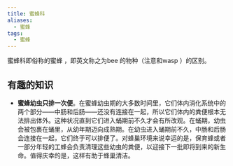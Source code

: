 ```yaml
---
title: 蜜蜂科
aliases:
  - 蜜蜂
tags:
  - 蜜蜂
---
```

蜜蜂科即俗称的蜜蜂 ，即英文称之为bee 的物种（注意和wasp ）的区别。

## 有趣的知识

* **蜜蜂幼虫只排一次便**。在蜜蜂幼虫期的大多数时间里，它们体内消化系统中的两个部分——中肠和后肠——还没有连接在一起，所以它们体内的粪便根本无法排出体外。这种状况直到它们进入蛹期前不久才会有所改观。在蛹期，幼虫会被包裹在蛹里，从幼年期迈向成熟期。在幼虫进入蛹期前不久，中肠和后肠会连接在一起，它们终于可以排便了。对蜂巢环境来说幸运的是，保育蜂或者一部分年轻的工蜂会负责清理这些幼虫的粪便，以迎接下一批即将到来的新生命。值得庆幸的是，这样有助于蜂巢清洁。